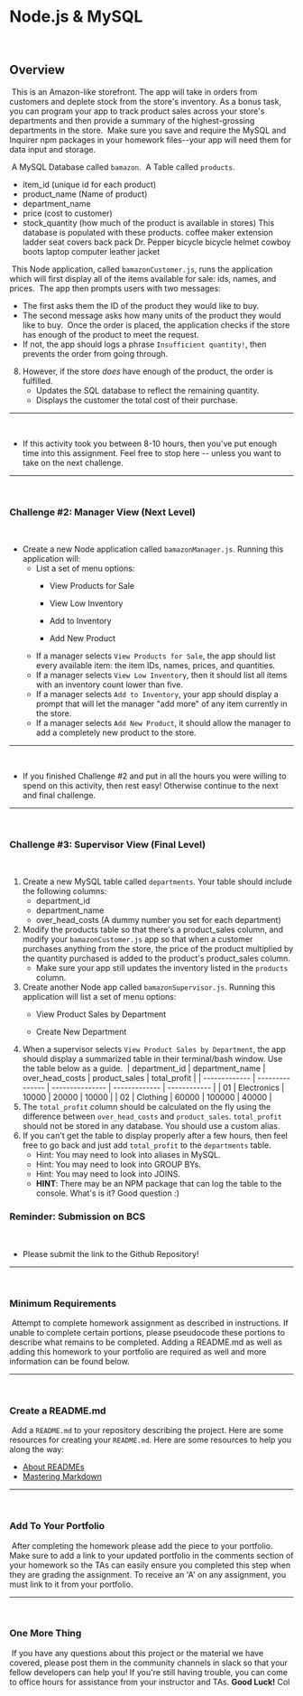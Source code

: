 # Node.js & MySQL
​
## Overview
​
This is an Amazon-like storefront.
The app will take in orders from customers and deplete stock from the store's inventory.
                 As a bonus task, you can program your app to track product sales across your store's departments and then provide a summary of the highest-grossing departments in the store.
​
Make sure you save and require the MySQL and Inquirer npm packages in your homework files--your app will need them for data input and storage.
​


​
 A MySQL Database called `bamazon`.
​
    A Table called `products`.
​
   * item_id (unique id for each product)
​
   * product_name (Name of product)
​
   * department_name
​
   * price (cost to customer)
​
   * stock_quantity (how much of the product is available in stores)
​
This database is populated with these products. 
        coffee maker
        extension ladder
        seat covers 
        back pack 
        Dr. Pepper
        bicycle
        bicycle helmet
        cowboy boots
        laptop computer
        leather jacket

​
This Node application, called `bamazonCustomer.js`, runs the application which will first display all of the items available for sale:  ids, names, and prices. 
​
The app then prompts users with two messages:
​
   * The first asks them the ID of the product they would like to buy.
   * The second message asks how many units of the product they would like to buy.
​
Once the order is placed, the application checks if the store has enough of the product to meet the request.
​
   * If not, the app should logs a phrase `Insufficient quantity!`, then prevents the order from going through.
​
8. However, if the store _does_ have enough of the product, the order is fulfilled. 
   * Updates the SQL database to reflect the remaining quantity.
   * Displays the customer the total cost of their purchase.
​
- - -
​
* If this activity took you between 8-10 hours, then you've put enough time into this assignment. Feel free to stop here -- unless you want to take on the next challenge.
​
- - -
​
### Challenge #2: Manager View (Next Level)
​
* Create a new Node application called `bamazonManager.js`. Running this application will:
​
  * List a set of menu options:
​
    * View Products for Sale
    
    * View Low Inventory
    
    * Add to Inventory
    
    * Add New Product
​
  * If a manager selects `View Products for Sale`, the app should list every available item: the item IDs, names, prices, and quantities.
​
  * If a manager selects `View Low Inventory`, then it should list all items with an inventory count lower than five.
​
  * If a manager selects `Add to Inventory`, your app should display a prompt that will let the manager "add more" of any item currently in the store.
​
  * If a manager selects `Add New Product`, it should allow the manager to add a completely new product to the store.
​
- - -
​
* If you finished Challenge #2 and put in all the hours you were willing to spend on this activity, then rest easy! Otherwise continue to the next and final challenge.
​
- - -
​
### Challenge #3: Supervisor View (Final Level)
​
1. Create a new MySQL table called `departments`. Your table should include the following columns:
​
   * department_id
​
   * department_name
​
   * over_head_costs (A dummy number you set for each department)
​
2. Modify the products table so that there's a product_sales column, and modify your `bamazonCustomer.js` app so that when a customer purchases anything from the store, the price of the product multiplied by the quantity purchased is added to the product's product_sales column.
​
   * Make sure your app still updates the inventory listed in the `products` column.
​
3. Create another Node app called `bamazonSupervisor.js`. Running this application will list a set of menu options:
​
   * View Product Sales by Department
   
   * Create New Department
​
4. When a supervisor selects `View Product Sales by Department`, the app should display a summarized table in their terminal/bash window. Use the table below as a guide.
​
| department_id | department_name | over_head_costs | product_sales | total_profit |
| ------------- | --------------- | --------------- | ------------- | ------------ |
| 01            | Electronics     | 10000           | 20000         | 10000        |
| 02            | Clothing        | 60000           | 100000        | 40000        |
​
5. The `total_profit` column should be calculated on the fly using the difference between `over_head_costs` and `product_sales`. `total_profit` should not be stored in any database. You should use a custom alias.
​
6. If you can't get the table to display properly after a few hours, then feel free to go back and just add `total_profit` to the `departments` table.
​
   * Hint: You may need to look into aliases in MySQL.
​
   * Hint: You may need to look into GROUP BYs.
​
   * Hint: You may need to look into JOINS.
​
   * **HINT**: There may be an NPM package that can log the table to the console. What's is it? Good question :)
​
### Reminder: Submission on BCS
​
* Please submit the link to the Github Repository!
​
- - -
​
### Minimum Requirements
​
Attempt to complete homework assignment as described in instructions. If unable to complete certain portions, please pseudocode these portions to describe what remains to be completed. Adding a README.md as well as adding this homework to your portfolio are required as well and more information can be found below.
​
- - -
​
### Create a README.md
​
Add a `README.md` to your repository describing the project. Here are some resources for creating your `README.md`. Here are some resources to help you along the way:
​
* [About READMEs](https://help.github.com/articles/about-readmes/)
​
* [Mastering Markdown](https://guides.github.com/features/mastering-markdown/)
​
- - -
​
### Add To Your Portfolio
​
After completing the homework please add the piece to your portfolio. Make sure to add a link to your updated portfolio in the comments section of your homework so the TAs can easily ensure you completed this step when they are grading the assignment. To receive an 'A' on any assignment, you must link to it from your portfolio.
​
- - -
​
### One More Thing
​
If you have any questions about this project or the material we have covered, please post them in the community channels in slack so that your fellow developers can help you! If you're still having trouble, you can come to office hours for assistance from your instructor and TAs.
​
**Good Luck!**
Col